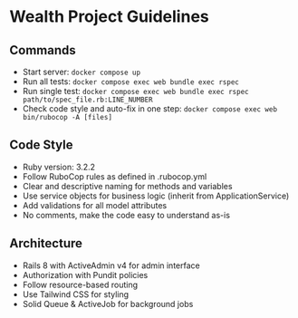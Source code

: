 # Wealth Project Guidelines

## Commands
- Start server: `docker compose up`
- Run all tests: `docker compose exec web bundle exec rspec`
- Run single test: `docker compose exec web bundle exec rspec path/to/spec_file.rb:LINE_NUMBER`
- Check code style and auto-fix in one step: `docker compose exec web bin/rubocop -A [files]`

## Code Style
- Ruby version: 3.2.2
- Follow RuboCop rules as defined in .rubocop.yml
- Clear and descriptive naming for methods and variables
- Use service objects for business logic (inherit from ApplicationService)
- Add validations for all model attributes
- No comments, make the code easy to understand as-is

## Architecture
- Rails 8 with ActiveAdmin v4 for admin interface
- Authorization with Pundit policies
- Follow resource-based routing
- Use Tailwind CSS for styling
- Solid Queue & ActiveJob for background jobs
